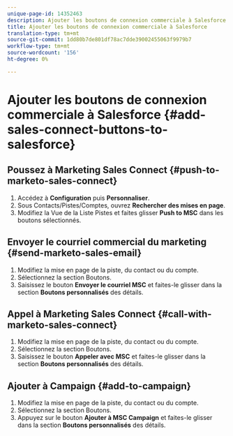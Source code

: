 ```yaml
---
unique-page-id: 14352463
description: Ajouter les boutons de connexion commerciale à Salesforce - Documents marketing - Documentation sur les produits
title: Ajouter les boutons de connexion commerciale à Salesforce
translation-type: tm+mt
source-git-commit: 1dd80b7de801df78ac7dde39002455063f9979b7
workflow-type: tm+mt
source-wordcount: '156'
ht-degree: 0%

---
```



# Ajouter les boutons de connexion commerciale à Salesforce {#add-sales-connect-buttons-to-salesforce}

## Poussez à Marketing Sales Connect {#push-to-marketo-sales-connect}

1. Accédez à **Configuration** puis **Personnaliser**.
1. Sous Contacts/Pistes/Comptes, ouvrez **Rechercher des mises en page**.
1. Modifiez la Vue de la Liste Pistes et faites glisser **Push to MSC** dans les boutons sélectionnés.

## Envoyer le courriel commercial du marketing {#send-marketo-sales-email}

1. Modifiez la mise en page de la piste, du contact ou du compte.
1. Sélectionnez la section Boutons.
1. Saisissez le bouton **Envoyer le courriel MSC** et faites-le glisser dans la section **Boutons personnalisés** des détails.

## Appel à Marketing Sales Connect {#call-with-marketo-sales-connect}

1. Modifiez la mise en page de la piste, du contact ou du compte.
1. Sélectionnez la section Boutons.
1. Saisissez le bouton **Appeler avec MSC** et faites-le glisser dans la section **Boutons personnalisés** des détails.

## Ajouter à Campaign {#add-to-campaign}

1. Modifiez la mise en page de la piste, du contact ou du compte.
1. Sélectionnez la section Boutons.
1. Appuyez sur le bouton **Ajouter à MSC Campaign** et faites-le glisser dans la section **Boutons personnalisés** des détails.
